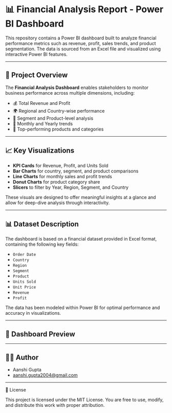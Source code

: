 # 📊 Financial Analysis Report - Power BI Dashboard

This repository contains a Power BI dashboard built to analyze financial performance metrics such as revenue, profit, sales trends, and product segmentation. The data is sourced from an Excel file and visualized using interactive Power BI features.

---

## 📌 Project Overview

The **Financial Analysis Dashboard** enables stakeholders to monitor business performance across multiple dimensions, including:

- 💰 Total Revenue and Profit
- 🌍 Regional and Country-wise performance
- 🧾 Segment and Product-level analysis
- 📅 Monthly and Yearly trends
- 📌 Top-performing products and categories

---

## 📈 Key Visualizations

- **KPI Cards** for Revenue, Profit, and Units Sold
- **Bar Charts** for country, segment, and product comparisons
- **Line Charts** for monthly sales and profit trends
- **Donut Charts** for product category share
- **Slicers** to filter by Year, Region, Segment, and Country

These visuals are designed to offer meaningful insights at a glance and allow for deep-dive analysis through interactivity.

---

## 📊 Dataset Description

The dashboard is based on a financial dataset provided in Excel format, containing the following key fields:

- `Order Date`
- `Country`
- `Region`
- `Segment`
- `Product`
- `Units Sold`
- `Unit Price`
- `Revenue`
- `Profit`

The data has been modeled within Power BI for optimal performance and accuracy in visualizations.

---

## 📸 Dashboard Preview

---

## 🧑‍💻 Author
- Aanshi Gupta
- aanshi.gupta2004@gmail.com

---

📝 License

This project is licensed under the MIT License.
You are free to use, modify, and distribute this work with proper attribution.
